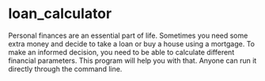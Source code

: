 # loan_calculator
Personal finances are an essential part of life. Sometimes you need some extra money and decide to take a loan or buy a house using a mortgage. 
To make an informed decision, you need to be able to calculate different financial parameters. This program will help you with that. 
Anyone can run it directly through the command line.
